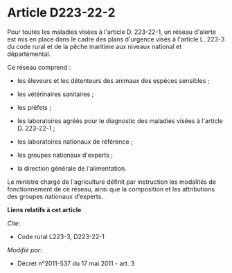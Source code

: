 # Article D223-22-2

Pour toutes les maladies visées à l'article D. 223-22-1, un réseau d'alerte est mis en place dans le cadre des plans
d'urgence visés à l'article L. 223-3 du code rural et de la pêche maritime aux niveaux national et départemental. 

Ce réseau comprend :

- les éleveurs et les détenteurs des animaux des espèces sensibles ;

- les vétérinaires sanitaires ;

- les préfets ;

- les laboratoires agréés pour le diagnostic des maladies visées à l'article D. 223-22-1 ;

- les laboratoires nationaux de référence ;

- les groupes nationaux d'experts ;

- la direction générale de l'alimentation. 

Le ministre chargé de l'agriculture définit par instruction les modalités de fonctionnement de ce réseau, ainsi que la
composition et les attributions des groupes nationaux d'experts.

**Liens relatifs à cet article**

_Cite_:

  - Code rural L223-3, D223-22-1

_Modifié par_:

  - Décret n°2011-537 du 17 mai 2011 - art. 3
